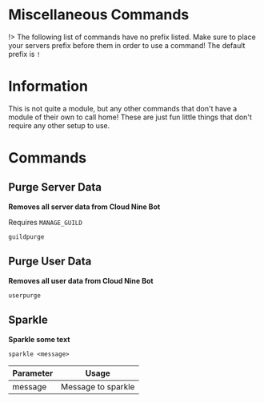 <!-- docs/misc.md -->
# Miscellaneous Commands

!> The following list of commands have no prefix listed. Make sure to place your servers prefix before them in order to use a command! The default prefix is `!`

# Information
This is not quite a module, but any other commands that don't have a module of their own to call home! These are just fun little things that don't require any other setup to use.

# Commands
## Purge Server Data
**Removes all server data from Cloud Nine Bot**

Requires `MANAGE_GUILD`

```
guildpurge
```

## Purge User Data
**Removes all user data from Cloud Nine Bot**
```
userpurge
```

## Sparkle
**Sparkle some text**

```
sparkle <message>
```

| Parameter | Usage |
|-----------|-------|
| message   | Message to sparkle |